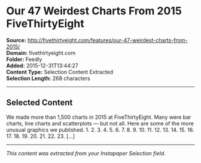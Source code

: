 # Our 47 Weirdest Charts From 2015 FiveThirtyEight

**Source:** http://fivethirtyeight.com/features/our-47-weirdest-charts-from-2015/  
**Domain:** fivethirtyeight.com  
**Folder:** Feedly  
**Added:** 2015-12-31T13:44:27  
**Content Type:** Selection Content Extracted  
**Selection Length:** 268 characters  


---

## Selected Content

We made more than 1,500 charts in 2015 at FiveThirtyEight. Many were bar charts, line charts and scatterplots — but not all. Here are some of the more unusual graphics we published. 1. 2. 3. 4. 5. 6. 7. 8. 9. 10. 11. 12. 13. 14. 15. 16. 17. 18. 19. 20. 21. 22. 23. […]

---

*This content was extracted from your Instapaper Selection field.*